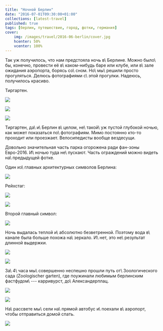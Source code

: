 ```yaml
---
title: "Ночной Берлин"
date: "2016-07-01T09:30:00+01:00"
collections: [latest-travel]
published: true
tags: [берлин, путешествие, город, фотки, германия]
cover:
    img: /images/travel/2016-06-berlin/cover.jpg
    hcenter: 50%
    vcenter: 100%
---
```


Так уж получилось, что нам предстояла ночь в\ Берлине. Можно было\ бы,
конечно, провести её в\ каком-нибудь баре или клубе, или в\ зале ожидания аэропорта,
борясь со\ сном. Но\ мы\ решили просто прогуляться. Делюсь фотографиями с\ этой
прогулки. Надеюсь, получилось красиво.

<!--more-->

Тиргартен.

![](/images/travel/2016-06-berlin/tiergarten-1.jpg)

![](/images/travel/2016-06-berlin/tiergarten-2.jpg)

![](/images/travel/2016-06-berlin/tiergarten-3.jpg)

Тиргартен, да\ и\ Берлин в\ целом, не\ такой\ уж пустой глубокой ночью, как может
показаться по\ фотографиям. Мимо постоянно кто-то проходит или проезжает.
Велосипедисты вообще вездесущи.

Довольно значительная часть парка огорожена ради фан-зоны Евро-2016. И\ ночью туда
не\ пускают. Часть ограждений можно видеть на\ предыдущей фотке.

Один из\ главных архитектурных символов Берлина:

![](/images/travel/2016-06-berlin/brandenburg-tor.jpg)

Рейхстаг:

![](/images/travel/2016-06-berlin/reichstag-1.jpg)

![](/images/travel/2016-06-berlin/reichstag-2.jpg)

Второй главный символ:

![](/images/travel/2016-06-berlin/fernsehturm.jpg)

Ночь выдалась теплой и\ абсолютно безветренной. Поэтому вода в\ канале была больше
похожа на\ зеркало. И\ нет, это не\ результат длинной выдержки.

![](/images/travel/2016-06-berlin/water-1.jpg)

![](/images/travel/2016-06-berlin/water-2.jpg)

За\ 4\ часа мы\ совершенно неспешно прошли путь от\ Зоологического сада
(Zoologischer garten), где поужинали любимым берлинским фастфудом\ --- карривурст,
до\ Александерплац.

![](/images/travel/2016-06-berlin/rest-1.jpg)

![](/images/travel/2016-06-berlin/rest-2.jpg)

На\ рассвете мы\ сели на\ прямой автобус и\ поехали в\ аэропорт, чтобы отправиться
домой спать.

![](/images/travel/2016-06-berlin/sunrise.jpg)
